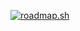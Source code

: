 <a href="https://roadmap.sh"><img src="https://roadmap.sh/card/wide/6713a817791f57dd60e9c655?variant=dark&roadmaps=ai-data-scientist%2Cpython" alt="roadmap.sh"/></a>
